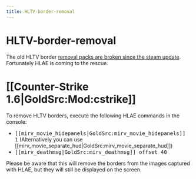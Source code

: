 ```yaml
---
title: HLTV-border-removal
---
```


# HLTV-border-removal

The old HLTV border [removal packs are broken since the steam update](https://github.com/ValveSoftware/halflife/issues/760). Fortunately HLAE is coming to the rescue.

# [[Counter-Strike 1.6|GoldSrc:Mod:cstrike]]

To remove HLTV borders, execute the following HLAE commands in the console:
* <tt>[[mirv_movie_hidepanels|GoldSrc:mirv_movie_hidepanels]] 1</tt> (Alternatively you can use [[mirv_movie_separate_hud|GoldSrc:mirv_movie_separate_hud]])
* <tt>[[mirv_deathmsg|GoldSrc:mirv_deathmsg]] offset 40</tt>

Please be aware that this will remove the borders from the images captured with HLAE, but they will still be displayed on the screen.
